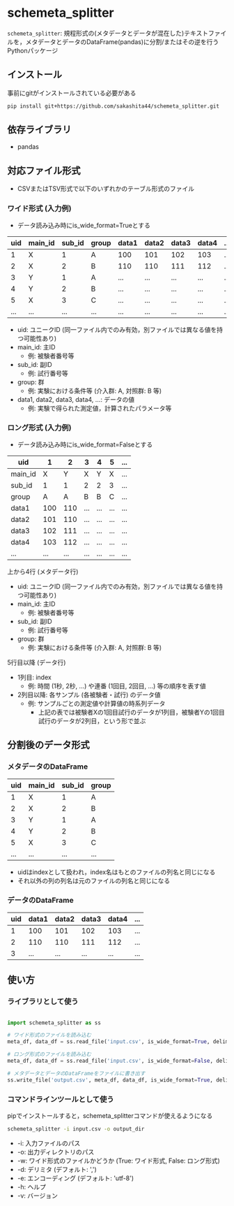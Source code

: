 # schemeta_splitter

`schemeta_splitter`: 規程形式の(メタデータとデータが混在した)テキストファイルを，メタデータとデータのDataFrame(pandas)に分割/またはその逆を行うPythonパッケージ

## インストール

事前にgitがインストールされている必要がある

```bash
pip install git+https://github.com/sakashita44/schemeta_splitter.git
```

## 依存ライブラリ

* pandas

## 対応ファイル形式

* CSVまたはTSV形式で以下のいずれかのテーブル形式のファイル

### ワイド形式 (入力例)

* データ読み込み時にis_wide_format=Trueとする

| uid | main_id | sub_id | group | data1 | data2 | data3 | data4 | ... |
| --- | ------- | ------ | ----- | ----- | ----- | ----- | ----- | --- |
| 1   | X       | 1      | A     | 100   | 101   | 102   | 103   | ... |
| 2   | X       | 2      | B     | 110   | 110   | 111   | 112   | ... |
| 3   | Y       | 1      | A     | ...   | ...   | ...   | ...   | ... |
| 4   | Y       | 2      | B     | ...   | ...   | ...   | ...   | ... |
| 5   | X       | 3      | C     | ...   | ...   | ...   | ...   | ... |
| ... | ...     | ...    | ...   | ...   | ...   | ...   | ...   | ... |

* uid: ユニークID (同一ファイル内でのみ有効，別ファイルでは異なる値を持つ可能性あり)
* main_id: 主ID
    * 例: 被験者番号等
* sub_id: 副ID
    * 例: 試行番号等
* group: 群
    * 例: 実験における条件等 (介入群: A, 対照群: B 等)
* data1, data2, data3, data4, ...: データの値
    * 例: 実験で得られた測定値，計算されたパラメータ等

### ロング形式 (入力例)

* データ読み込み時にis_wide_format=Falseとする

| uid     | 1   | 2   | 3   | 4   | 5   | ... |
| ------- | --- | --- | --- | --- | --- | --- |
| main_id | X   | Y   | X   | Y   | X   | ... |
| sub_id  | 1   | 1   | 2   | 2   | 3   | ... |
| group   | A   | A   | B   | B   | C   | ... |
| data1   | 100 | 110 | ... | ... | ... | ... |
| data2   | 101 | 110 | ... | ... | ... | ... |
| data3   | 102 | 111 | ... | ... | ... | ... |
| data4   | 103 | 112 | ... | ... | ... | ... |
| ...     | ... | ... | ... | ... | ... | ... |

上から4行 (メタデータ行)

* uid: ユニークID (同一ファイル内でのみ有効，別ファイルでは異なる値を持つ可能性あり)
* main_id: 主ID
    * 例: 被験者番号等
* sub_id: 副ID
    * 例: 試行番号等
* group: 群
    * 例: 実験における条件等 (介入群: A, 対照群: B 等)

5行目以降 (データ行)

* 1列目: index
    * 例: 時間 (1秒, 2秒, ...) や連番 (1回目, 2回目, ...) 等の順序を表す値
* 2列目以降: 各サンプル (各被験者・試行) のデータ値
    * 例: サンプルごとの測定値や計算値の時系列データ
        * 上記の表では被験者Xの1回目試行のデータが1列目，被験者Yの1回目試行のデータが2列目，という形で並ぶ

## 分割後のデータ形式

### メタデータのDataFrame

| uid | main_id | sub_id | group |
| --- | ------- | ------ | ----- |
| 1   | X       | 1      | A     |
| 2   | X       | 2      | B     |
| 3   | Y       | 1      | A     |
| 4   | Y       | 2      | B     |
| 5   | X       | 3      | C     |
| ... | ...     | ...    | ...   |

* uidはindexとして扱われ，index名はもとのファイルの列名と同じになる
* それ以外の列の列名は元のファイルの列名と同じになる

### データのDataFrame

| uid | data1 | data2 | data3 | data4 | ... |
| --- | ----- | ----- | ----- | ----- | --- |
| 1   | 100   | 101   | 102   | 103   | ... |
| 2   | 110   | 110   | 111   | 112   | ... |
| 3   | ...   | ...   | ...   | ...   | ... |

## 使い方

### ライブラリとして使う

```python

import schemeta_splitter as ss

# ワイド形式のファイルを読み込む
meta_df, data_df = ss.read_file('input.csv', is_wide_format=True, delimiter=',', encoding='utf-8')

# ロング形式のファイルを読み込む
meta_df, data_df = ss.read_file('input.csv', is_wide_format=False, delimiter=',', encoding='utf-8')

# メタデータとデータのDataFrameをファイルに書き出す
ss.write_file('output.csv', meta_df, data_df, is_wide_format=True, delimiter=',', encoding='utf-8')

```

### コマンドラインツールとして使う

pipでインストールすると，schemeta_splitterコマンドが使えるようになる

```bash
schemeta_splitter -i input.csv -o output_dir
```

* -i: 入力ファイルのパス
* -o: 出力ディレクトリのパス
* -w: ワイド形式のファイルかどうか (True: ワイド形式, False: ロング形式)
* -d: デリミタ (デフォルト: ',')
* -e: エンコーディング (デフォルト: 'utf-8')
* -h: ヘルプ
* -v: バージョン
